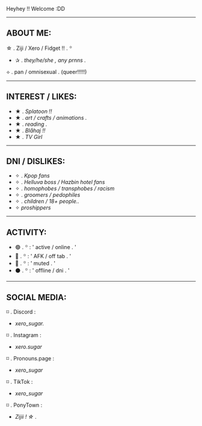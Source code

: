 Heyhey !! Welcome :DD

-----
ABOUT ME:
----------------------------
☆ . Ziji / Xero / Fidget !! . ꙳

* ✰ . _they/he/she , any prnns ._

⟡ . pan / omnisexual . (queer!!!!!)

----------

INTEREST / LIKES:
-----------
* ★ . _Splatoon !!_
* ★ . _art / crafts / animations ._
* ★ . _reading ._
* ★ . _Blåhaj !!_
* ★ . _TV Girl_
---------

DNI / DISLIKES:
---
* ✧ . _Kpop fans_
* ✧ . _Helluva boss / Hazbin hotel fans_
* ✧ . _homophobes / transphobes / racism_
* ✧ . _groomers / pedophiles_
* ✧ . _children / 18+ people.._
* ✧  _proshippers_
---
ACTIVITY:
----
* 🟢 . ꙳ : ' active / online . '
* 🌙 . ꙳ : ' AFK / off tab . '
* 🛑 . ꙳ : ' muted . '
* ⚫ . ꙳ : ' offline / dni . '

---
SOCIAL MEDIA:
--------
⌑ . Discord :

* _xero_sugar._

⌑ . Instagram :

* _xero.sugar_

⌑ . Pronouns.page :

* _xero_sugar_

⌑ . TikTok :

* _xero_sugar_

⌑ . PonyTown :
* _Zijii ! ☆ ._

